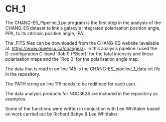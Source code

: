 # CH_1

The CHANG-ES_Pipeline_1.py program is the first step in the analysis of the CHANG-ES dataset to link a galaxy's integrated polarisation position angle, PPA, to its intrinsic position angle, IPA.

The .FITS files can be downloaded from the CHANG-ES website (available at: https://www.queensu.ca/changes/). In this analysis pipeline I used the D-configuration C-band 'Rob 0 (PBcor)' for the total intensity and linear polarisation maps and the 'Rob 0' for the polarisation angle map.

The data that is read in on line 145 is the CHANG-ES_pipeline_1_data.txt file in the repository.

The PATH string on line 116 needs to be redifined for each user.

The data analysis products for NGC3628 are included in the repository as examples.

Some of the functions were written in conjuction with Lee Whittaker based on work carried out by Richard Battye & Lee Whittaker.
